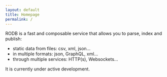 ```yaml
---
layout: default
title: Homepage
permalink: /
---
```


RODB is a fast and composable service that allows you to parse, index and publish:
- static data from files: csv, xml, json...
- in multiple formats: json, GraphQL, xml...
- through multiple services: HTTP(s), Websockets...

It is currently under active development.
